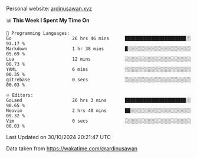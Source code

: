 Personal website: [ardinusawan.xyz](https://ardinusawan.xyz)

<!--START_SECTION:waka-->
📊 **This Week I Spent My Time On** 

```text
💬 Programming Languages: 
Go                       26 hrs 46 mins      ███████████████████████░░   93.17 % 
Markdown                 1 hr 38 mins        █░░░░░░░░░░░░░░░░░░░░░░░░   05.69 % 
Lua                      12 mins             ░░░░░░░░░░░░░░░░░░░░░░░░░   00.73 % 
YAML                     6 mins              ░░░░░░░░░░░░░░░░░░░░░░░░░   00.35 % 
gitrebase                0 secs              ░░░░░░░░░░░░░░░░░░░░░░░░░   00.03 % 

🔥 Editors: 
GoLand                   26 hrs 3 mins       ███████████████████████░░   90.65 % 
Neovim                   2 hrs 40 mins       ██░░░░░░░░░░░░░░░░░░░░░░░   09.32 % 
Vim                      0 secs              ░░░░░░░░░░░░░░░░░░░░░░░░░   00.03 % 
```


 Last Updated on 30/10/2024 20:21:47 UTC
<!--END_SECTION:waka-->
Data taken from https://wakatime.com/@ardinusawan
